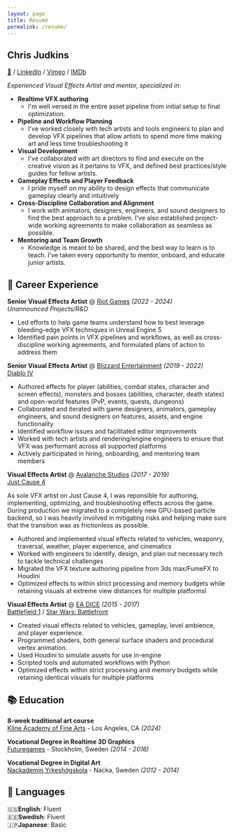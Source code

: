 ```yaml
---
layout: page
title: Résumé
permalink: /resume/
---
```


## Chris Judkins

[📩](mailto:mail@cjudkins.com) / [LinkedIn](https://www.linkedin.com/in/chrisjudkins) / [Vimeo](https://www.vimeo.com/chrisjudkins) / [IMDb](https://www.imdb.com/name/nm9874493/)

*Experienced Visual Effects Artist and mentor, specialized in:*

- **Realtime VFX authoring**
	- I'm well versed in the entire asset pipeline from initial setup to final optimization.
- **Pipeline and Workflow Planning**
	- I've worked closely with tech artists and tools engineers to plan and develop VFX pipelines that allow artists to spend more time making art and less time troubleshooting it
- **Visual Development**
	- I've collaborated with art directors to find and execute on the creative vision as it pertains to VFX, and defined best practices/style guides for fellow artists.
- **Gameplay Effects and Player Feedback**
	- I pride myself on my ability to design effects that communicate gameplay clearly and intuitively
- **Cross-Discipline Collaboration and Alignment**
	- I work with animators, designers, engineers, and sound designers to find the best approach to a problem. I've also established project-wide working agreements to make collaboration as seamless as possible.
- **Mentoring and Team Growth**
	- Knowledge is meant to be shared, and the best way to learn is to teach. I've taken every opportunity to mentor, onboard, and educate junior artists.

## 💼 Career Experience 

**Senior Visual Effects Artist** @ [Riot Games](https://www.riotgames.com) *(2022 - 2024)* <br />
*Unannounced Projects/R&D*

- Led efforts to help game teams understand how to best leverage bleeding-edge VFX techniques in Unreal Engine 5  
- Identified pain points in VFX pipelines and workflows, as well as cross-discipline working agreements, and formulated plans of action to address them

**Senior Visual Effects Artist** @ [Blizzard Entertainment](https://www.blizzard.com) *(2019 - 2022)* <br />
[Diablo IV](https://youtu.be/7RdDpqCmjb4?si=QF0jTpBrPsPBNQ4v)

- Authored effects for player (abilities, combat states, character and screen effects), monsters and bosses (abilities, character, death states) and open-world features (PvP, events, quests, dungeons)  
- Collaborated and iterated with game designers, animators, gameplay engineers, and sound designers on features, assets, and engine functionality  
- Identified workflow issues and facilitated editor improvements
- Worked with tech artists and rendering/engine engineers to ensure that VFX was performant across all supported platforms
- Actively participated in hiring, onboarding, and mentoring team members

**Visual Effects Artist** @ [Avalanche Studios](https://www.avalanchestudios.com) *(2017 - 2019)* <br />
[Just Cause 4](https://www.youtube.com/watch?v=Lfek7Kcq16g)

As sole VFX artist on Just Cause 4, I was reponsible for authoring, implementing, optimizing, and troubleshooting effects across the game. During production we migrated to a completely new GPU-based particle backend, so I was heavily involved in mitigating risks and helping make sure that the transition was as frictionless as possible.  

- Authored and implemented visual effects related to vehicles, weaponry, traversal, weather, player experience, and cinematics  
- Worked with engineers to identify, design, and plan out necessary tech to tackle technical challenges  
- Migrated the VFX texture authoring pipeline from 3ds max/FumeFX to Houdini  
- Optimized effects to within strict processing and memory budgets while retaining visuals at extreme view distances for multiple platformsl

**Visual Effects Artist** @ [EA DICE](https://www.dice.se) *(2015 - 2017)* <br />
[Battlefield 1](https://www.youtube.com/watch?v=c7nRTF2SowQ) / [Star Wars: Battlefront](https://www.youtube.com/watch?v=J48gd0GZGWk)

- Created visual effects related to vehicles, gameplay, level ambience, and player experience.  
- Programmed shaders, both general surface shaders and procedural vertex animation.  
- Used Houdini to simulate assets for use in-engine  
- Scripted tools and automated workflows with Python  
- Optimized effects within strict processing and memory budgets while retaining identical visuals for multiple platforms

## 📚 Education

**8-week traditional art course** <br />
[Kline Academy of Fine Arts](https://www.klineacademy.com) - Los Angeles, CA *(2024)*

**Vocational Degree in Realtime 3D Graphics** <br />
[Futuregames](https://futuregames.se) - Stockholm, Sweden *(2014 - 2016)*

**Vocational Degree in Digital Art** <br />
[Nackademin Yrkeshögskola](https://nackademin.se) - Nacka, Sweden *(2012 - 2014)*

## 💬 Languages

🇺🇸**English**: Fluent <br />
🇸🇪**Swedish**: Fluent <br />
🇯🇵**Japanese**: Basic <br />